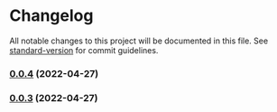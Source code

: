 # Changelog

All notable changes to this project will be documented in this file. See [standard-version](https://github.com/conventional-changelog/standard-version) for commit guidelines.

### [0.0.4](https://github.com/meemalabs/web3-vue/compare/v0.0.3...v0.0.4) (2022-04-27)

### [0.0.3](https://github.com/meemalabs/web3-vue/compare/v0.0.1...v0.0.3) (2022-04-27)
